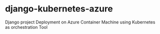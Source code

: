 # django-kubernetes-azure
Django project Deployment on Azure Container Machine using Kubernetes as orchestration Tool
